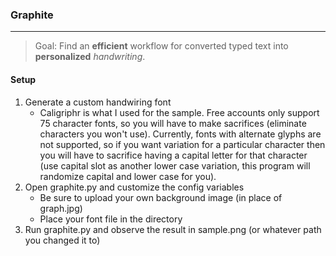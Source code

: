 
### Graphite
--- 
> Goal:
Find an **efficient** workflow for converted typed text into __personalized__ _handwriting_.

#### Setup

1. Generate a custom handwiring font
   - Caligriphr is what I used for the sample. Free accounts only support 75 character fonts, so you will have to make sacrifices (eliminate characters you won't use). Currently, fonts with alternate glyphs are not supported, so if you want variation for a particular character then you will have to sacrifice having a capital letter for that character (use capital slot as another lower case variation, this program will randomize capital and lower case for you).
2. Open graphite.py and customize the config variables
   - Be sure to upload your own background image (in place of graph.jpg)
   - Place your font file in the directory
3. Run graphite.py and observe the result in sample.png (or whatever path you changed it to)